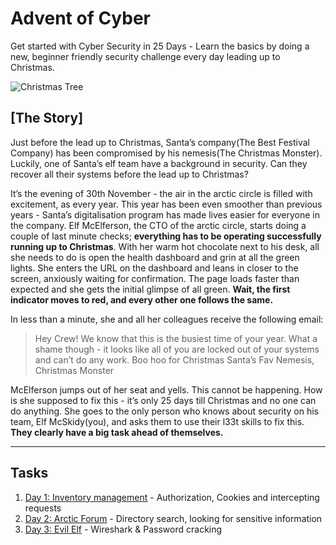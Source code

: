 # Advent of Cyber

Get started with Cyber Security in 25 Days - Learn the basics by doing a new, beginner friendly security challenge every day leading up to Christmas.

![Christmas Tree](https://tryhackme.com/img/events/christmas/tree.png "Christmas Tree")
## [The Story]


Just before the lead up to Christmas, Santa’s company(The Best Festival Company) has been compromised by his nemesis(The Christmas Monster). Luckily, one of Santa’s elf team have a background in security. Can they recover all their systems before the lead up to Christmas?


It’s the evening of 30th November - the air in the arctic circle is filled with excitement, as every year. This year has been even smoother than previous years - Santa’s digitalisation program has made lives easier for everyone in the company. Elf McElferson, the CTO of the arctic circle, starts doing a couple of last minute checks; **everything has to be operating successfully running up to Christmas**. With her warm hot chocolate next to his desk, all she needs to do is open the health dashboard and grin at all the green lights. She enters the URL on the dashboard and leans in closer to the screen, anxiously waiting for confirmation. The page loads faster than expected and she gets the initial glimpse of all green. **Wait, the first indicator moves to red, and every other one follows the same.**


In less than a minute, she and all her colleagues receive the following email:



>Hey Crew! We know that this is the busiest time of your year. What a shame though - it looks like all of you are locked out of your systems and can’t do any work. Boo hoo for Christmas Santa’s Fav Nemesis, Christmas Monster


McElferson jumps out of her seat and yells. This cannot be happening. How is she supposed to fix this - it’s only 25 days till Christmas and no one can do anything. She goes to the only person who knows about security on his team, Elf McSkidy(you), and asks them to use their l33t skills to fix this. **They clearly have a big task ahead of themselves.**

---

## Tasks

1. [Day 1: Inventory management](./01/) - Authorization, Cookies and intercepting requests
2. [Day 2: Arctic Forum](./02/) - Directory search, looking for sensitive information 
3. [Day 3: Evil Elf](./03/) - Wireshark & Password cracking